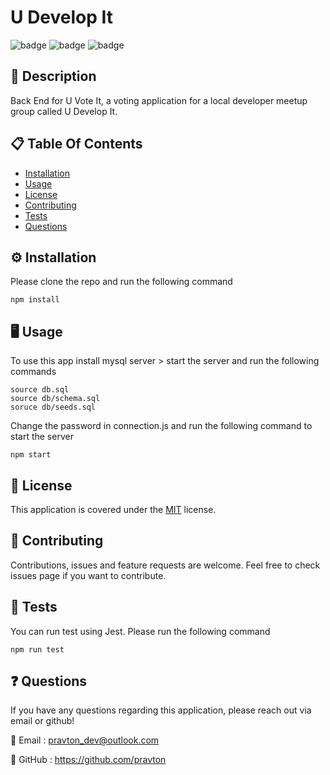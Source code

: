 
# U Develop It
![badge](https://img.shields.io/badge/licence-MIT-green) ![badge](https://img.shields.io/badge/-Javascript-red) ![badge](https://img.shields.io/badge/-Node.js-red) 

## 📜 Description
Back End for U Vote It, a voting application for a local developer meetup group called U Develop It.

## 📋 Table Of Contents

- [Installation](#%EF%B8%8F-installation)
- [Usage](#%EF%B8%8F-usage)
- [License](#-license)
- [Contributing](#-contributing)
- [Tests](#-tests)
- [Questions](#-questions)
  

## ⚙️ Installation

Please clone the repo and run the following command

```
npm install
```



## 🖥️ Usage

To use this app install mysql server > start the server and run the following commands

```
source db.sql
source db/schema.sql
soruce db/seeds.sql
```

Change the password in connection.js and run the following command to start the server

```
npm start
```


## 📝 License

This application is covered under the [MIT](https://choosealicense.com/licenses/mit/) license.


## 🤝 Contributing

Contributions, issues and feature requests are welcome. Feel free to check issues page if you want to contribute.


## 🧪 Tests

You can run test using Jest. Please run the following command

```
npm run test
```



## ❓ Questions

If you have any questions regarding this application, please reach out via email or github!

📧 Email : pravton_dev@outlook.com

🤖 GitHub : https://github.com/pravton
